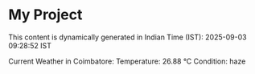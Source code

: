 # My Project

This content is dynamically generated in Indian Time (IST): 2025-09-03 09:28:52 IST


Current Weather in Coimbatore:
Temperature: 26.88 °C
Condition: haze
